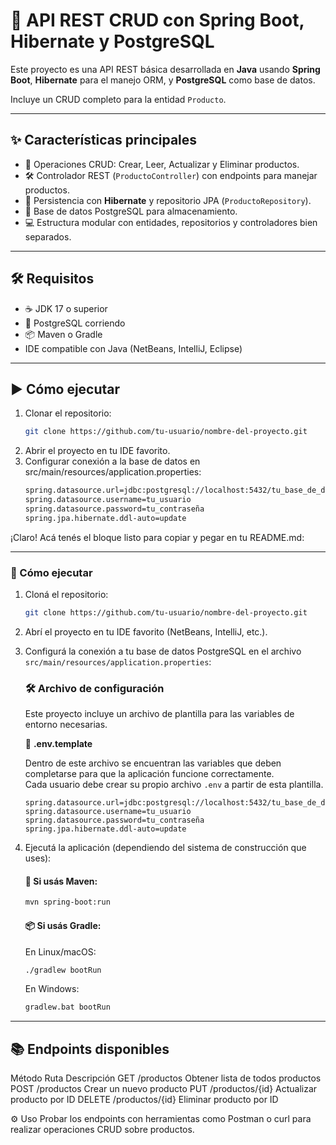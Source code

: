 # 🚀 API REST CRUD con Spring Boot, Hibernate y PostgreSQL

Este proyecto es una API REST básica desarrollada en **Java** usando **Spring Boot**, **Hibernate** para el manejo ORM, y **PostgreSQL** como base de datos.  

Incluye un CRUD completo para la entidad `Producto`.

---

## ✨ Características principales

- 🔄 Operaciones CRUD: Crear, Leer, Actualizar y Eliminar productos.  
- 🛠️ Controlador REST (`ProductoController`) con endpoints para manejar productos.  
- 🐘 Persistencia con **Hibernate** y repositorio JPA (`ProductoRepository`).  
- 🐘 Base de datos PostgreSQL para almacenamiento.  
- 💻 Estructura modular con entidades, repositorios y controladores bien separados.

---

## 🛠️ Requisitos

- ☕ JDK 17 o superior  
- 🐘 PostgreSQL corriendo  
- 📦 Maven o Gradle  
- IDE compatible con Java (NetBeans, IntelliJ, Eclipse)

---

## ▶️ Cómo ejecutar

1. Clonar el repositorio:  
   ```bash
   git clone https://github.com/tu-usuario/nombre-del-proyecto.git
2. Abrir el proyecto en tu IDE favorito.
3. Configurar conexión a la base de datos en src/main/resources/application.properties:
    ```bash
    spring.datasource.url=jdbc:postgresql://localhost:5432/tu_base_de_datos
    spring.datasource.username=tu_usuario
    spring.datasource.password=tu_contraseña
    spring.jpa.hibernate.ddl-auto=update

¡Claro! Acá tenés el bloque listo para copiar y pegar en tu README.md:

---

### 🔧 Cómo ejecutar

1. Cloná el repositorio:

   ```bash
   git clone https://github.com/tu-usuario/nombre-del-proyecto.git
   ```

2. Abrí el proyecto en tu IDE favorito (NetBeans, IntelliJ, etc.).

3. Configurá la conexión a tu base de datos PostgreSQL en el archivo `src/main/resources/application.properties`:
   ### 🛠 Archivo de configuración

   Este proyecto incluye un archivo de plantilla para las variables de entorno necesarias.

   📄 **.env.template**

   Dentro de este archivo se encuentran las variables que deben completarse para que la aplicación funcione correctamente.  
   Cada usuario debe crear su propio archivo `.env` a partir de esta plantilla.

   ```properties
   spring.datasource.url=jdbc:postgresql://localhost:5432/tu_base_de_datos
   spring.datasource.username=tu_usuario
   spring.datasource.password=tu_contraseña
   spring.jpa.hibernate.ddl-auto=update
   ```

4. Ejecutá la aplicación (dependiendo del sistema de construcción que uses):

   #### 🧱 Si usás Maven:

   ```bash
   mvn spring-boot:run
   ```

   #### 📦 Si usás Gradle:

   En Linux/macOS:

   ```bash
   ./gradlew bootRun
   ```

   En Windows:

   ```cmd
   gradlew.bat bootRun
   ```

---   
## 📚 Endpoints disponibles
Método	Ruta	Descripción
GET	/productos	Obtener lista de todos productos
POST	/productos	Crear un nuevo producto
PUT	/productos/{id}	Actualizar producto por ID
DELETE	/productos/{id}	Eliminar producto por ID

⚙️ Uso
Probar los endpoints con herramientas como Postman o curl para realizar operaciones CRUD sobre productos.


